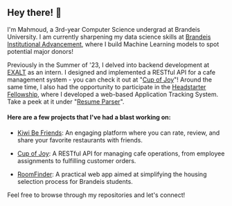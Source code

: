 ## Hey there! 👋

I'm Mahmoud, a 3rd-year Computer Science undergrad at Brandeis University. I am currently sharpening my data science skills at [Brandeis Institutional Advancement](https://alumni.brandeis.edu/about/index.html), where I build Machine Learning models to spot potential major donors!

Previously in the Summer of '23, I delved into backend development at [EXALT](https://www.exalt-tech.com/) as an intern. I designed and implemented a RESTful API for a cafe management system - you can check it out at "[Cup of Joy](https://github.com/MahmoudSalah02/Cup-of-Joy)"! Around the same time, I also had the opportunity to participate in the [Headstarter Fellowship](https://www.theheadstarter.com/), where I developed a web-based Application Tracking System. Take a peek at it under "[Resume Parser](https://github.com/MahmoudSalah02/resume-parser)".

#### Here are a few projects that I've had a blast working on:

- [Kiwi Be Friends](https://github.com/MahmoudSalah02/kiwibefriends): An engaging platform where you can rate, review, and share your favorite restaurants with friends.

- [Cup of Joy](https://github.com/MahmoudSalah02/Cup-of-Joy): A RESTful API for managing cafe operations, from employee assignments to fulfilling customer orders.

- [RoomFinder](https://github.com/MahmoudSalah02/RoomFinder): A practical web app aimed at simplifying the housing selection process for Brandeis students.


Feel free to browse through my repositories and let's connect!
